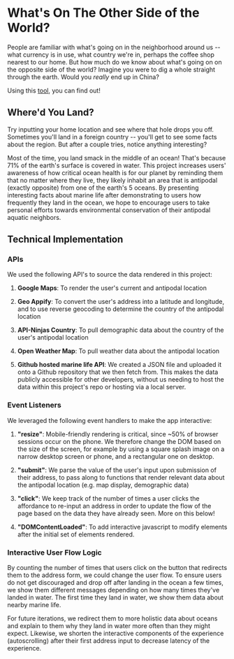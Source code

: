 # What's On The Other Side of the World?

People are familiar with what's going on in the neighborhood around us -- what currency is in use, what country we're in, perhaps the coffee shop nearest to our home. But how much do we know about what's going on on the opposite side of the world? Imagine you were to dig a whole straight through the earth. Would you _really_ end up in China?

Using this [tool](https://kimchoi-jjiggae.github.io/Would_I_Go_There/), you can find out!

## Where'd You Land?
Try inputting your home location and see where that hole drops you off. Sometimes you'll land in a foreign country -- you'll get to see some facts about the region. But after a couple tries, notice anything interesting?

Most of the time, you land smack in the middle of an ocean! That's because 71% of the earth's surface is covered in water. This project increases users' awareness of how critical ocean health is for our planet by reminding them that no matter where they live, they likely inhabit an area that is antipodal (exactly opposite) from one of the earth's 5 oceans. By presenting interesting facts about marine life after demonstrating to users how frequently they land in the ocean, we hope to encourage users to take personal efforts towards environmental conservation of their antipodal aquatic neighbors.

## Technical Implementation
### APIs
We used the following API's to source the data rendered in this project:

1. **Google Maps**: To render the user's current and antipodal location

2. **Geo Appify**: To convert the user's address into a latitude and longitude, and to use reverse geocoding to determine the country of the antipodal location

3. **API-Ninjas Country**: To pull demographic data about the country of the user's antipodal location

4. **Open Weather Map**: To pull weather data about the antipodal location

5. **Github hosted marine life API**: We created a JSON file and uploaded it onto a Github repository that we then fetch from. This makes the data publicly accessible for other developers, without us needing to host the data within this project's repo or hosting via a local server.

### Event Listeners
We leveraged the following event handlers to make the app interactive:
1. **"resize"**: Mobile-friendly rendering is critical, since ~50% of browser sessions occur on the phone. We therefore change the DOM based on the size of the screen, for example by using a square splash image on a narrow desktop screen or phone, and a rectangular one on desktop.

2. **"submit"**: We parse the value of the user's input upon submission of their address, to pass along to functions that render relevant data about the antipodal location (e.g. map display, demographic data)

3. **"click"**: We keep track of the number of times a user clicks the affordance to re-input an address in order to update the flow of the page based on the data they have already seen. More on this below!

4. **"DOMContentLoaded"**: To add interactive javascript to modify elements after the initial set of elements rendered.

### Interactive User Flow Logic
By counting the number of times that users click on the button that redirects them to the address form, we could change the user flow. To ensure users do not get discouraged and drop off after landing in the ocean a few times, we show them different messages depending on how many times they've landed in water. The first time they land in water, we show them data about nearby marine life. 

For future iterations, we redirect them to more holistic data about oceans and explain to them why they land in water more often than they might expect. Likewise, we shorten the interactive components of the experience (autoscrolling) after their first address input to decrease latency of the experience. 
